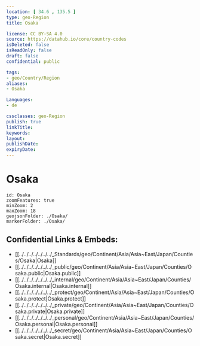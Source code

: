 ```yaml
---
location: [ 34.6 , 135.5 ] 
type: geo-Region
title: Osaka

license: CC BY-SA 4.0
source: https://datahub.io/core/country-codes
isDeleted: false
isReadOnly: false
draft: false
confidential: public

tags:
- geo/Country/Region
aliases:
- Osaka

Languages:
- de

cssclasses: geo-Region
publish: true
linkTitle: 
keywords: 
layout: 
publishDate: 
expiryDate: 
---
```


# Osaka

```leaflet
id: Osaka
zoomFeatures: true 
minZoom: 2 
maxZoom: 18
geojsonFolder: ./Osaka/
markerFolder: ./Osaka/
```


## Confidential Links & Embeds: 
- [[../../../../../../../_Standards/geo/Continent/Asia/Asia~East/Japan/Counties/Osaka|Osaka]] 
- [[../../../../../../../_public/geo/Continent/Asia/Asia~East/Japan/Counties/Osaka.public|Osaka.public]] 
- [[../../../../../../../_internal/geo/Continent/Asia/Asia~East/Japan/Counties/Osaka.internal|Osaka.internal]] 
- [[../../../../../../../_protect/geo/Continent/Asia/Asia~East/Japan/Counties/Osaka.protect|Osaka.protect]] 
- [[../../../../../../../_private/geo/Continent/Asia/Asia~East/Japan/Counties/Osaka.private|Osaka.private]] 
- [[../../../../../../../_personal/geo/Continent/Asia/Asia~East/Japan/Counties/Osaka.personal|Osaka.personal]] 
- [[../../../../../../../_secret/geo/Continent/Asia/Asia~East/Japan/Counties/Osaka.secret|Osaka.secret]] 


